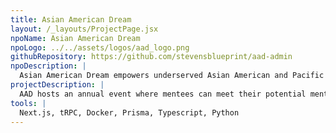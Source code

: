 ```yaml
---
title: Asian American Dream
layout: /_layouts/ProjectPage.jsx
npoName: Asian American Dream
npoLogo: ../../assets/logos/aad_logo.png
githubRepository: https://github.com/stevensblueprint/aad-admin
npoDescription: |
  Asian American Dream empowers underserved Asian American and Pacific Islander undergraduates through career-centric mentorship and professional development opportunities.
projectDescription: |
  AAD hosts an annual event where mentees can meet their potential mentors. At the end of the event, the mentees and mentors rank their preferences. AAD processes the mentor rankings manually, which takes over 48 hours of manual matching each year. The project aims to design a matching algorithm for AAD's KIN mentorship program and a directory that allows mentors and mentees to view each other's profiles.
tools: |
  Next.js, tRPC, Docker, Prisma, Typescript, Python
---
```

